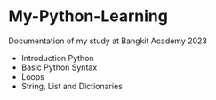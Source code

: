 # My-Python-Learning
Documentation of my study at Bangkit Academy 2023

- Introduction Python
- Basic Python Syntax
- Loops
- String, List and Dictionaries
